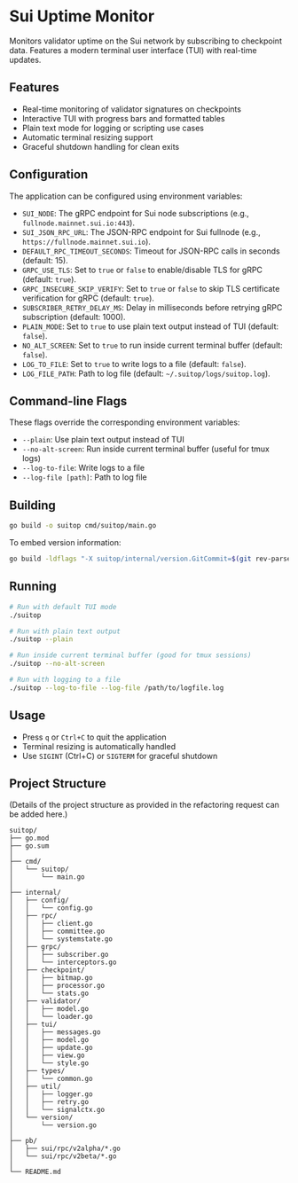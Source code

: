 # Sui Uptime Monitor

Monitors validator uptime on the Sui network by subscribing to checkpoint data. Features a modern terminal user interface (TUI) with real-time updates.

## Features

- Real-time monitoring of validator signatures on checkpoints
- Interactive TUI with progress bars and formatted tables
- Plain text mode for logging or scripting use cases
- Automatic terminal resizing support
- Graceful shutdown handling for clean exits

## Configuration

The application can be configured using environment variables:

- `SUI_NODE`: The gRPC endpoint for Sui node subscriptions (e.g., `fullnode.mainnet.sui.io:443`).
- `SUI_JSON_RPC_URL`: The JSON-RPC endpoint for Sui fullnode (e.g., `https://fullnode.mainnet.sui.io`).
- `DEFAULT_RPC_TIMEOUT_SECONDS`: Timeout for JSON-RPC calls in seconds (default: 15).
- `GRPC_USE_TLS`: Set to `true` or `false` to enable/disable TLS for gRPC (default: `true`).
- `GRPC_INSECURE_SKIP_VERIFY`: Set to `true` or `false` to skip TLS certificate verification for gRPC (default: `true`).
- `SUBSCRIBER_RETRY_DELAY_MS`: Delay in milliseconds before retrying gRPC subscription (default: 1000).
- `PLAIN_MODE`: Set to `true` to use plain text output instead of TUI (default: `false`).
- `NO_ALT_SCREEN`: Set to `true` to run inside current terminal buffer (default: `false`).
- `LOG_TO_FILE`: Set to `true` to write logs to a file (default: `false`).
- `LOG_FILE_PATH`: Path to log file (default: `~/.suitop/logs/suitop.log`).

## Command-line Flags

These flags override the corresponding environment variables:

- `--plain`: Use plain text output instead of TUI
- `--no-alt-screen`: Run inside current terminal buffer (useful for tmux logs)
- `--log-to-file`: Write logs to a file
- `--log-file [path]`: Path to log file

## Building

```bash
go build -o suitop cmd/suitop/main.go
```

To embed version information:
```bash
go build -ldflags "-X suitop/internal/version.GitCommit=$(git rev-parse HEAD) -X suitop/internal/version.BuildTime=$(date -u +%Y-%m-%dT%H:%M:%SZ) -X suitop/internal/version.Version=0.1.0" -o suitop cmd/suitop/main.go
```

## Running

```bash
# Run with default TUI mode
./suitop

# Run with plain text output
./suitop --plain

# Run inside current terminal buffer (good for tmux sessions)
./suitop --no-alt-screen

# Run with logging to a file
./suitop --log-to-file --log-file /path/to/logfile.log
```

## Usage

- Press `q` or `Ctrl+C` to quit the application
- Terminal resizing is automatically handled
- Use `SIGINT` (Ctrl+C) or `SIGTERM` for graceful shutdown

## Project Structure

(Details of the project structure as provided in the refactoring request can be added here.)

```
suitop/
├── go.mod
├── go.sum
│
├── cmd/                     
│   └── suitop/
│       └── main.go          
│
├── internal/                
│   ├── config/              
│   │   └── config.go
│   ├── rpc/                 
│   │   ├── client.go        
│   │   ├── committee.go     
│   │   └── systemstate.go   
│   ├── grpc/                
│   │   ├── subscriber.go    
│   │   └── interceptors.go  
│   ├── checkpoint/          
│   │   ├── bitmap.go        
│   │   ├── processor.go     
│   │   └── stats.go         
│   ├── validator/           
│   │   ├── model.go         
│   │   └── loader.go        
│   ├── tui/                 
│   │   ├── messages.go      
│   │   ├── model.go         
│   │   ├── update.go        
│   │   ├── view.go          
│   │   └── style.go         
│   ├── types/               
│   │   └── common.go        
│   ├── util/                
│   │   ├── logger.go        
│   │   ├── retry.go         
│   │   └── signalctx.go     
│   └── version/             
│       └── version.go
│
├── pb/                      
│   ├── sui/rpc/v2alpha/*.go
│   └── sui/rpc/v2beta/*.go
│
└── README.md
``` 